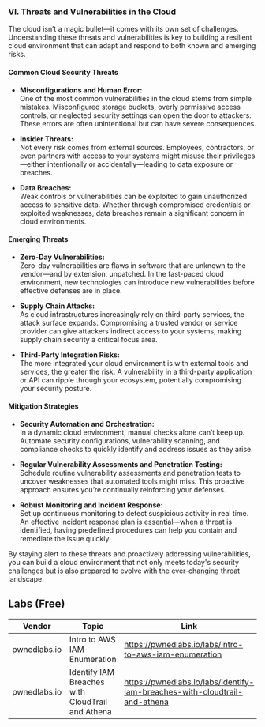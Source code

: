 ### VI. Threats and Vulnerabilities in the Cloud

The cloud isn’t a magic bullet—it comes with its own set of challenges. Understanding these threats and vulnerabilities is key to building a resilient cloud environment that can adapt and respond to both known and emerging risks.

#### Common Cloud Security Threats

- **Misconfigurations and Human Error:**  
    One of the most common vulnerabilities in the cloud stems from simple mistakes. Misconfigured storage buckets, overly permissive access controls, or neglected security settings can open the door to attackers. These errors are often unintentional but can have severe consequences.
    
- **Insider Threats:**  
    Not every risk comes from external sources. Employees, contractors, or even partners with access to your systems might misuse their privileges—either intentionally or accidentally—leading to data exposure or breaches.
    
- **Data Breaches:**  
    Weak controls or vulnerabilities can be exploited to gain unauthorized access to sensitive data. Whether through compromised credentials or exploited weaknesses, data breaches remain a significant concern in cloud environments.
    

#### Emerging Threats

- **Zero-Day Vulnerabilities:**  
    Zero-day vulnerabilities are flaws in software that are unknown to the vendor—and by extension, unpatched. In the fast-paced cloud environment, new technologies can introduce new vulnerabilities before effective defenses are in place.
    
- **Supply Chain Attacks:**  
    As cloud infrastructures increasingly rely on third-party services, the attack surface expands. Compromising a trusted vendor or service provider can give attackers indirect access to your systems, making supply chain security a critical focus area.
    
- **Third-Party Integration Risks:**  
    The more integrated your cloud environment is with external tools and services, the greater the risk. A vulnerability in a third-party application or API can ripple through your ecosystem, potentially compromising your security posture.
    

#### Mitigation Strategies

- **Security Automation and Orchestration:**  
    In a dynamic cloud environment, manual checks alone can’t keep up. Automate security configurations, vulnerability scanning, and compliance checks to quickly identify and address issues as they arise.
    
- **Regular Vulnerability Assessments and Penetration Testing:**  
    Schedule routine vulnerability assessments and penetration tests to uncover weaknesses that automated tools might miss. This proactive approach ensures you’re continually reinforcing your defenses.
    
- **Robust Monitoring and Incident Response:**  
    Set up continuous monitoring to detect suspicious activity in real time. An effective incident response plan is essential—when a threat is identified, having predefined procedures can help you contain and remediate the issue quickly.
    

By staying alert to these threats and proactively addressing vulnerabilities, you can build a cloud environment that not only meets today's security challenges but is also prepared to evolve with the ever-changing threat landscape.

## Labs (Free)

| Vendor       | Topic                                            | Link                                                                       |
| ------------ | ------------------------------------------------ | -------------------------------------------------------------------------- |
| pwnedlabs.io | Intro to AWS IAM Enumeration                     | https://pwnedlabs.io/labs/intro-to-aws-iam-enumeration                     |
| pwnedlabs.io | Identify IAM Breaches with CloudTrail and Athena | https://pwnedlabs.io/labs/identify-iam-breaches-with-cloudtrail-and-athena |

